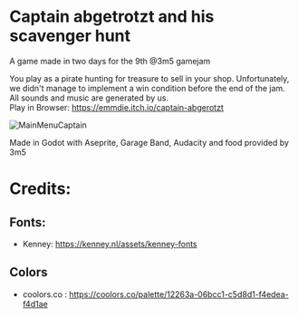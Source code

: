 # Captain abgetrotzt and his scavenger hunt
A game made in two days for the 9th @3m5 gamejam

You play as a pirate hunting for treasure to sell in your shop. 
Unfortunately, we didn't manage to implement a win condition before the end of the jam. All sounds and music are generated by us.  
Play in Browser: https://emmdie.itch.io/captain-abgerotzt

![MainMenuCaptain](https://user-images.githubusercontent.com/59830170/198895848-55e5b58d-472c-4512-bac9-e74e438db612.png)

Made in Godot with Aseprite, Garage Band, Audacity and food provided by 3m5

# Credits: 
## Fonts: 
* Kenney: https://kenney.nl/assets/kenney-fonts
## Colors
* coolors.co : https://coolors.co/palette/12263a-06bcc1-c5d8d1-f4edea-f4d1ae
